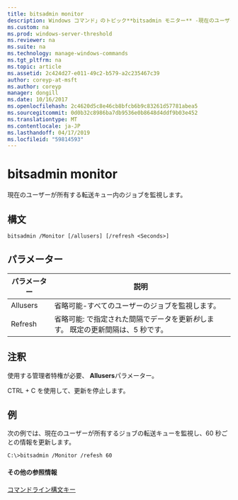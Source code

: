 ```yaml
---
title: bitsadmin monitor
description: Windows コマンド」のトピック**bitsadmin モニター** -現在のユーザーが所有する転送キュー内のジョブを監視します。
ms.custom: na
ms.prod: windows-server-threshold
ms.reviewer: na
ms.suite: na
ms.technology: manage-windows-commands
ms.tgt_pltfrm: na
ms.topic: article
ms.assetid: 2c424d27-e011-49c2-b579-a2c235467c39
author: coreyp-at-msft
ms.author: coreyp
manager: dongill
ms.date: 10/16/2017
ms.openlocfilehash: 2c4620d5c8e46cb8bfcb6b9c83261d57781abea5
ms.sourcegitcommit: 0d0b32c8986ba7db9536e0b8648d4ddf9b03e452
ms.translationtype: MT
ms.contentlocale: ja-JP
ms.lasthandoff: 04/17/2019
ms.locfileid: "59814593"
---
```

# <a name="bitsadmin-monitor"></a>bitsadmin monitor



現在のユーザーが所有する転送キュー内のジョブを監視します。

## <a name="syntax"></a>構文

```
bitsadmin /Monitor [/allusers] [/refresh <Seconds>]
```

## <a name="parameters"></a>パラメーター

|パラメーター|説明|
|---------|-----------|
|Allusers|省略可能-すべてのユーザーのジョブを監視します。|
|Refresh|省略可能: で指定された間隔でデータを更新*秒*します。 既定の更新間隔は、5 秒です。|

## <a name="remarks"></a>注釈

使用する管理者特権が必要、 **Allusers**パラメーター。

CTRL + C を使用して、更新を停止します。

## <a name="BKMK_examples"></a>例

次の例では、現在のユーザーが所有するジョブの転送キューを監視し、60 秒ごとの情報を更新します。
```
C:\>bitsadmin /Monitor /refesh 60
```

#### <a name="additional-references"></a>その他の参照情報

[コマンドライン構文キー](command-line-syntax-key.md)
